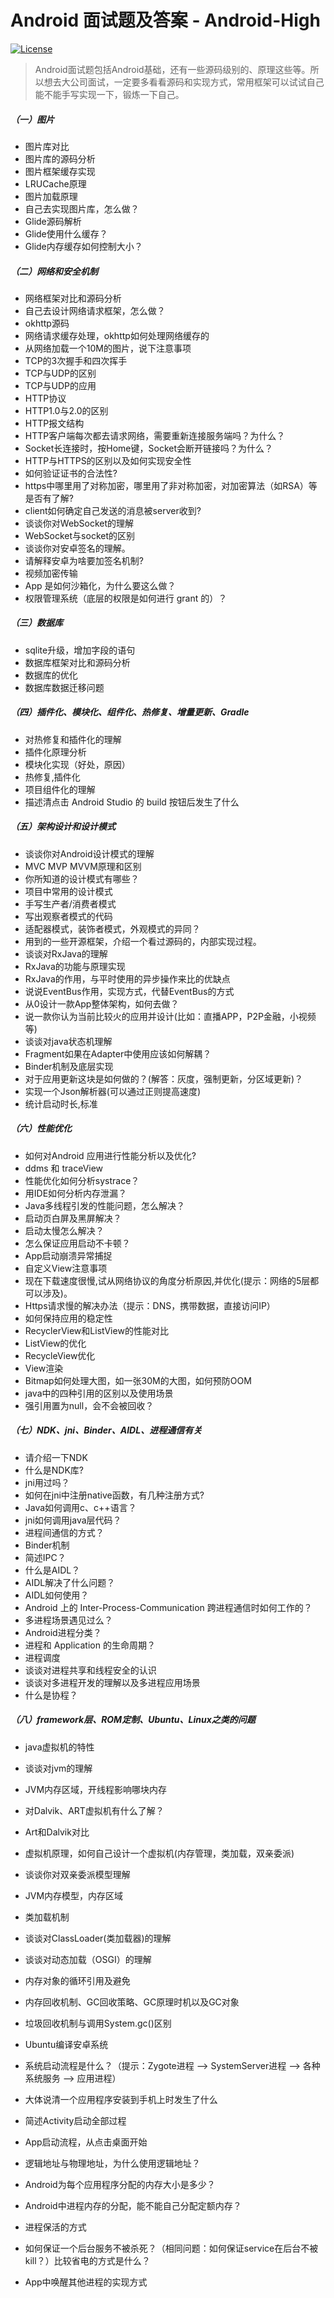 # Android 面试题及答案 - Android-High

[![License](https://img.shields.io/badge/license-Apache%202-green.svg)](https://www.apache.org/licenses/LICENSE-2.0)

> Android面试题包括Android基础，还有一些源码级别的、原理这些等。所以想去大公司面试，一定要多看看源码和实现方式，常用框架可以试试自己能不能手写实现一下，锻炼一下自己。

##### （一）图片

- 图片库对比
- 图片库的源码分析
- 图片框架缓存实现
- LRUCache原理
- 图片加载原理
- 自己去实现图片库，怎么做？
- Glide源码解析
- Glide使用什么缓存？
- Glide内存缓存如何控制大小？

##### （二）网络和安全机制

- 网络框架对比和源码分析
- 自己去设计网络请求框架，怎么做？
- okhttp源码
- 网络请求缓存处理，okhttp如何处理网络缓存的
- 从网络加载一个10M的图片，说下注意事项
- TCP的3次握手和四次挥手
- TCP与UDP的区别
- TCP与UDP的应用
- HTTP协议
- HTTP1.0与2.0的区别
- HTTP报文结构
- HTTP客户端每次都去请求网络，需要重新连接服务端吗？为什么？
- Socket长连接时，按Home键，Socket会断开链接吗？为什么？
- HTTP与HTTPS的区别以及如何实现安全性
- 如何验证证书的合法性?
- https中哪里用了对称加密，哪里用了非对称加密，对加密算法（如RSA）等是否有了解?
- client如何确定自己发送的消息被server收到?
- 谈谈你对WebSocket的理解
- WebSocket与socket的区别
- 谈谈你对安卓签名的理解。
- 请解释安卓为啥要加签名机制?
- 视频加密传输
- App 是如何沙箱化，为什么要这么做？
- 权限管理系统（底层的权限是如何进行 grant 的）？

##### （三）数据库

- sqlite升级，增加字段的语句
- 数据库框架对比和源码分析
- 数据库的优化
- 数据库数据迁移问题

##### （四）插件化、模块化、组件化、热修复、增量更新、Gradle

- 对热修复和插件化的理解
- 插件化原理分析
- 模块化实现（好处，原因）
- 热修复,插件化
- 项目组件化的理解
- 描述清点击 Android Studio 的 build 按钮后发生了什么

##### （五）架构设计和设计模式

- 谈谈你对Android设计模式的理解
- MVC MVP MVVM原理和区别
- 你所知道的设计模式有哪些？
- 项目中常用的设计模式
- 手写生产者/消费者模式
- 写出观察者模式的代码
- 适配器模式，装饰者模式，外观模式的异同？
- 用到的一些开源框架，介绍一个看过源码的，内部实现过程。
- 谈谈对RxJava的理解
- RxJava的功能与原理实现
- RxJava的作用，与平时使用的异步操作来比的优缺点
- 说说EventBus作用，实现方式，代替EventBus的方式
- 从0设计一款App整体架构，如何去做？
- 说一款你认为当前比较火的应用并设计(比如：直播APP，P2P金融，小视频等)
- 谈谈对java状态机理解
- Fragment如果在Adapter中使用应该如何解耦？
- Binder机制及底层实现
- 对于应用更新这块是如何做的？(解答：灰度，强制更新，分区域更新)？
- 实现一个Json解析器(可以通过正则提高速度)
- 统计启动时长,标准

##### （六）性能优化

- 如何对Android 应用进行性能分析以及优化?
- ddms 和 traceView
- 性能优化如何分析systrace？
- 用IDE如何分析内存泄漏？
- Java多线程引发的性能问题，怎么解决？
- 启动页白屏及黑屏解决？
- 启动太慢怎么解决？
- 怎么保证应用启动不卡顿？
- App启动崩溃异常捕捉
- 自定义View注意事项
- 现在下载速度很慢,试从网络协议的角度分析原因,并优化(提示：网络的5层都可以涉及)。
- Https请求慢的解决办法（提示：DNS，携带数据，直接访问IP）
- 如何保持应用的稳定性
- RecyclerView和ListView的性能对比
- ListView的优化
- RecycleView优化
- View渲染
- Bitmap如何处理大图，如一张30M的大图，如何预防OOM
- java中的四种引用的区别以及使用场景
- 强引用置为null，会不会被回收？

##### （七）NDK、jni、Binder、AIDL、进程通信有关

- 请介绍一下NDK
- 什么是NDK库?
- jni用过吗？
- 如何在jni中注册native函数，有几种注册方式?
- Java如何调用c、c++语言？
- jni如何调用java层代码？
- 进程间通信的方式？
- Binder机制
- 简述IPC？
- 什么是AIDL？
- AIDL解决了什么问题？
- AIDL如何使用？
- Android 上的 Inter-Process-Communication 跨进程通信时如何工作的？
- 多进程场景遇见过么？
- Android进程分类？
- 进程和 Application 的生命周期？
- 进程调度
- 谈谈对进程共享和线程安全的认识
- 谈谈对多进程开发的理解以及多进程应用场景
- 什么是协程？

##### （八）framework层、ROM定制、Ubuntu、Linux之类的问题

- java虚拟机的特性

- 谈谈对jvm的理解

- JVM内存区域，开线程影响哪块内存

- 对Dalvik、ART虚拟机有什么了解？

- Art和Dalvik对比

- 虚拟机原理，如何自己设计一个虚拟机(内存管理，类加载，双亲委派)

- 谈谈你对双亲委派模型理解

- JVM内存模型，内存区域

- 类加载机制

- 谈谈对ClassLoader(类加载器)的理解

- 谈谈对动态加载（OSGI）的理解

- 内存对象的循环引用及避免

- 内存回收机制、GC回收策略、GC原理时机以及GC对象

- 垃圾回收机制与调用System.gc()区别

- Ubuntu编译安卓系统

- 系统启动流程是什么？（提示：Zygote进程 –> SystemServer进程 –> 各种系统服务 –> 应用进程）

- 大体说清一个应用程序安装到手机上时发生了什么

- 简述Activity启动全部过程

- App启动流程，从点击桌面开始

- 逻辑地址与物理地址，为什么使用逻辑地址？

- Android为每个应用程序分配的内存大小是多少？

- Android中进程内存的分配，能不能自己分配定额内存？

- 进程保活的方式

- 如何保证一个后台服务不被杀死？（相同问题：如何保证service在后台不被kill？）比较省电的方式是什么？

- App中唤醒其他进程的实现方式

  